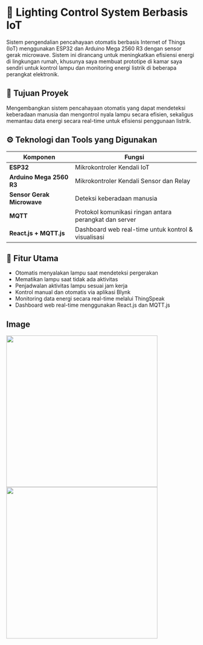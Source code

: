 # 🔆 Lighting Control System Berbasis IoT

Sistem pengendalian pencahayaan otomatis berbasis Internet of Things (IoT) menggunakan ESP32 dan Arduino Mega 2560 R3 dengan sensor gerak microwave. Sistem ini dirancang untuk meningkatkan efisiensi energi di lingkungan rumah, khusunya saya membuat prototipe di kamar saya sendiri untuk kontrol lampu dan monitoring energi listrik di beberapa perangkat elektronik.

## 🎯 Tujuan Proyek

Mengembangkan sistem pencahayaan otomatis yang dapat mendeteksi keberadaan manusia dan mengontrol nyala lampu secara efisien, sekaligus memantau data energi secara real-time untuk efisiensi penggunaan listrik.

## ⚙️ Teknologi dan Tools yang Digunakan

| Komponen | Fungsi |
|----------|--------|
| **ESP32** | Mikrokontroler Kendali IoT |
| **Arduino Mega 2560 R3** | Mikrokontroler Kendali Sensor dan Relay |
| **Sensor Gerak Microwave** | Deteksi keberadaan manusia |
| **MQTT** | Protokol komunikasi ringan antara perangkat dan server |
| **React.js + MQTT.js** | Dashboard web real-time untuk kontrol & visualisasi |


## 🚀 Fitur Utama

- Otomatis menyalakan lampu saat mendeteksi pergerakan
- Mematikan lampu saat tidak ada aktivitas
- Penjadwalan aktivitas lampu sesuai jam kerja
- Kontrol manual dan otomatis via aplikasi Blynk
- Monitoring data energi secara real-time melalui ThingSpeak
- Dashboard web real-time menggunakan React.js dan MQTT.js

## Image
  <img src="https://github.com/user-attachments/assets/8cbf1d1c-2f83-4ac7-823c-011c7763b3a4" width="400" height="auto"/>
  <img src="https://github.com/user-attachments/assets/089bd112-848e-442c-b40f-1d958e234cf8" width="400" height="auto"/>


